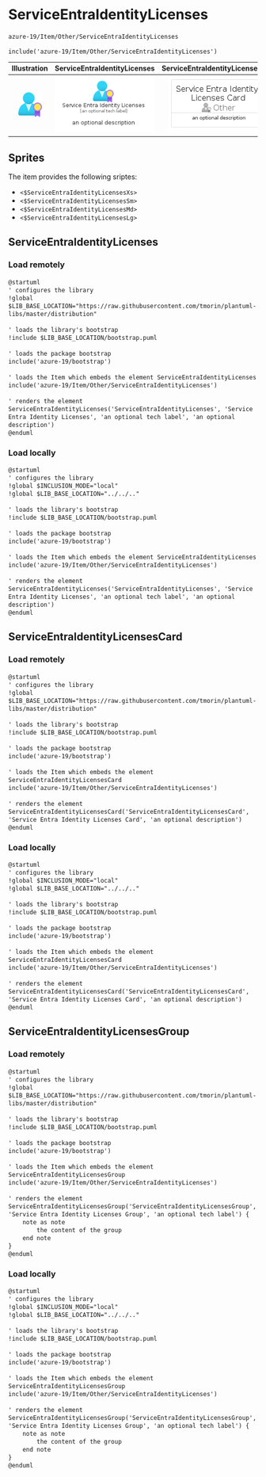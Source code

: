 # ServiceEntraIdentityLicenses


```text
azure-19/Item/Other/ServiceEntraIdentityLicenses
```

```text
include('azure-19/Item/Other/ServiceEntraIdentityLicenses')
```



| Illustration | ServiceEntraIdentityLicenses | ServiceEntraIdentityLicensesCard | ServiceEntraIdentityLicensesGroup |
| :---: | :---: | :---: | :---: |
| ![illustration for Illustration](../../../azure-19/Item/Other/ServiceEntraIdentityLicenses.png) | ![illustration for ServiceEntraIdentityLicenses](../../../azure-19/Item/Other/ServiceEntraIdentityLicenses.Local.png) | ![illustration for ServiceEntraIdentityLicensesCard](../../../azure-19/Item/Other/ServiceEntraIdentityLicensesCard.Local.png) | ![illustration for ServiceEntraIdentityLicensesGroup](../../../azure-19/Item/Other/ServiceEntraIdentityLicensesGroup.Local.png) |



## Sprites
The item provides the following sriptes:

- `<$ServiceEntraIdentityLicensesXs>`
- `<$ServiceEntraIdentityLicensesSm>`
- `<$ServiceEntraIdentityLicensesMd>`
- `<$ServiceEntraIdentityLicensesLg>`





## ServiceEntraIdentityLicenses

### Load remotely
```plantuml
@startuml
' configures the library
!global $LIB_BASE_LOCATION="https://raw.githubusercontent.com/tmorin/plantuml-libs/master/distribution"

' loads the library's bootstrap
!include $LIB_BASE_LOCATION/bootstrap.puml

' loads the package bootstrap
include('azure-19/bootstrap')

' loads the Item which embeds the element ServiceEntraIdentityLicenses
include('azure-19/Item/Other/ServiceEntraIdentityLicenses')

' renders the element
ServiceEntraIdentityLicenses('ServiceEntraIdentityLicenses', 'Service Entra Identity Licenses', 'an optional tech label', 'an optional description')
@enduml
```

### Load locally
```plantuml
@startuml
' configures the library
!global $INCLUSION_MODE="local"
!global $LIB_BASE_LOCATION="../../.."

' loads the library's bootstrap
!include $LIB_BASE_LOCATION/bootstrap.puml

' loads the package bootstrap
include('azure-19/bootstrap')

' loads the Item which embeds the element ServiceEntraIdentityLicenses
include('azure-19/Item/Other/ServiceEntraIdentityLicenses')

' renders the element
ServiceEntraIdentityLicenses('ServiceEntraIdentityLicenses', 'Service Entra Identity Licenses', 'an optional tech label', 'an optional description')
@enduml
```

## ServiceEntraIdentityLicensesCard

### Load remotely
```plantuml
@startuml
' configures the library
!global $LIB_BASE_LOCATION="https://raw.githubusercontent.com/tmorin/plantuml-libs/master/distribution"

' loads the library's bootstrap
!include $LIB_BASE_LOCATION/bootstrap.puml

' loads the package bootstrap
include('azure-19/bootstrap')

' loads the Item which embeds the element ServiceEntraIdentityLicensesCard
include('azure-19/Item/Other/ServiceEntraIdentityLicenses')

' renders the element
ServiceEntraIdentityLicensesCard('ServiceEntraIdentityLicensesCard', 'Service Entra Identity Licenses Card', 'an optional description')
@enduml
```

### Load locally
```plantuml
@startuml
' configures the library
!global $INCLUSION_MODE="local"
!global $LIB_BASE_LOCATION="../../.."

' loads the library's bootstrap
!include $LIB_BASE_LOCATION/bootstrap.puml

' loads the package bootstrap
include('azure-19/bootstrap')

' loads the Item which embeds the element ServiceEntraIdentityLicensesCard
include('azure-19/Item/Other/ServiceEntraIdentityLicenses')

' renders the element
ServiceEntraIdentityLicensesCard('ServiceEntraIdentityLicensesCard', 'Service Entra Identity Licenses Card', 'an optional description')
@enduml
```

## ServiceEntraIdentityLicensesGroup

### Load remotely
```plantuml
@startuml
' configures the library
!global $LIB_BASE_LOCATION="https://raw.githubusercontent.com/tmorin/plantuml-libs/master/distribution"

' loads the library's bootstrap
!include $LIB_BASE_LOCATION/bootstrap.puml

' loads the package bootstrap
include('azure-19/bootstrap')

' loads the Item which embeds the element ServiceEntraIdentityLicensesGroup
include('azure-19/Item/Other/ServiceEntraIdentityLicenses')

' renders the element
ServiceEntraIdentityLicensesGroup('ServiceEntraIdentityLicensesGroup', 'Service Entra Identity Licenses Group', 'an optional tech label') {
    note as note
        the content of the group
    end note
}
@enduml
```

### Load locally
```plantuml
@startuml
' configures the library
!global $INCLUSION_MODE="local"
!global $LIB_BASE_LOCATION="../../.."

' loads the library's bootstrap
!include $LIB_BASE_LOCATION/bootstrap.puml

' loads the package bootstrap
include('azure-19/bootstrap')

' loads the Item which embeds the element ServiceEntraIdentityLicensesGroup
include('azure-19/Item/Other/ServiceEntraIdentityLicenses')

' renders the element
ServiceEntraIdentityLicensesGroup('ServiceEntraIdentityLicensesGroup', 'Service Entra Identity Licenses Group', 'an optional tech label') {
    note as note
        the content of the group
    end note
}
@enduml
```

